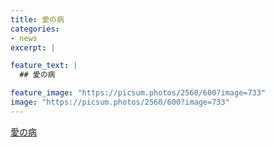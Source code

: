 ```yaml
---
title: 愛の病
categories:
- news
excerpt: |

feature_text: |
  ## 愛の病

feature_image: "https://picsum.photos/2560/600?image=733"
image: "https://picsum.photos/2560/600?image=733"
---
```


[愛の病](https://www.necoweb.com/neco/program/detail.php?id=4924&)
